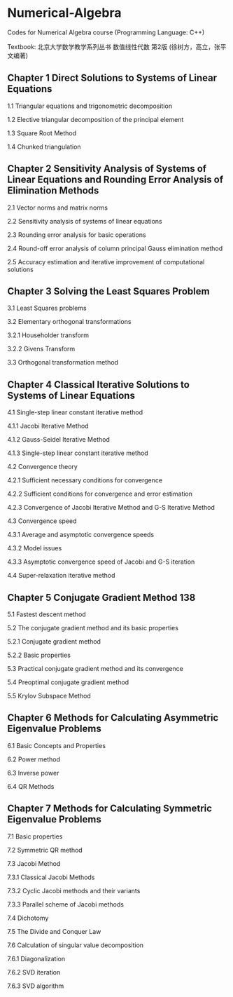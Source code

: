 # Numerical-Algebra
Codes for Numerical Algebra course (Programming Language: C++)

Textbook: 北京大学数学教学系列丛书 数值线性代数 第2版 (徐树方，高立，张平文编著)

## Chapter 1 Direct Solutions to Systems of Linear Equations 

1.1 Triangular equations and trigonometric decomposition 

1.2 Elective triangular decomposition of the principal element 

1.3 Square Root Method 

1.4 Chunked triangulation 

## Chapter 2 Sensitivity Analysis of Systems of Linear Equations and Rounding Error Analysis of Elimination Methods 

2.1 Vector norms and matrix norms 

2.2 Sensitivity analysis of systems of linear equations 

2.3 Rounding error analysis for basic operations 

2.4 Round-off error analysis of column principal Gauss elimination method 

2.5 Accuracy estimation and iterative improvement of computational solutions 

## Chapter 3 Solving the Least Squares Problem 

3.1 Least Squares problems 

3.2 Elementary orthogonal transformations 

3.2.1 Householder transform 

3.2.2 Givens Transform 

3.3 Orthogonal transformation method 

## Chapter 4 Classical Iterative Solutions to Systems of Linear Equations 

4.1 Single-step linear constant iterative method 

4.1.1 Jacobi Iterative Method 

4.1.2 Gauss-Seidel Iterative Method 

4.1.3 Single-step linear constant iterative method 

4.2 Convergence theory 

4.2.1 Sufficient necessary conditions for convergence 

4.2.2 Sufficient conditions for convergence and error estimation 

4.2.3 Convergence of Jacobi Iterative Method and G-S Iterative Method 

4.3 Convergence speed 

4.3.1 Average and asymptotic convergence speeds 

4.3.2 Model issues 

4.3.3 Asymptotic convergence speed of Jacobi and G-S iteration 

4.4 Super-relaxation iterative method 

## Chapter 5 Conjugate Gradient Method 138

5.1 Fastest descent method 

5.2 The conjugate gradient method and its basic properties 

5.2.1 Conjugate gradient method 

5.2.2 Basic properties 

5.3 Practical conjugate gradient method and its convergence 

5.4 Preoptimal conjugate gradient method 

5.5 Krylov Subspace Method 

## Chapter 6 Methods for Calculating Asymmetric Eigenvalue Problems 

6.1 Basic Concepts and Properties 

6.2 Power method 

6.3 Inverse power 

6.4 QR Methods 

## Chapter 7 Methods for Calculating Symmetric Eigenvalue Problems 

7.1 Basic properties 

7.2 Symmetric QR method 

7.3 Jacobi Method 

7.3.1 Classical Jacobi Methods 

7.3.2 Cyclic Jacobi methods and their variants 

7.3.3 Parallel scheme of Jacobi methods 

7.4 Dichotomy 

7.5 The Divide and Conquer Law 

7.6 Calculation of singular value decomposition 

7.6.1 Diagonalization 

7.6.2 SVD iteration 

7.6.3 SVD algorithm 
